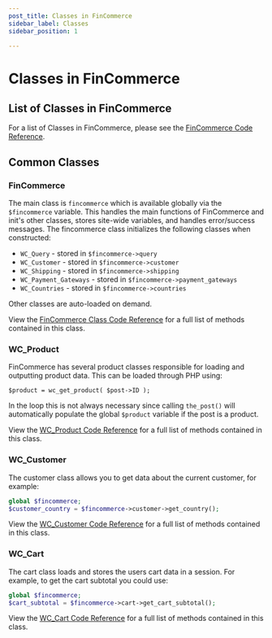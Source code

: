 ```yaml
---
post_title: Classes in FinCommerce
sidebar_label: Classes
sidebar_position: 1

---
```


# Classes in FinCommerce

## List of Classes in FinCommerce

For a list of Classes in FinCommerce, please see the [FinCommerce Code Reference](https://fincommerce.github.io/code-reference/packages/FinCommerce-Classes.html).

## Common Classes

### FinCommerce

The main class is `fincommerce` which is available globally via the `$fincommerce` variable. This handles the main functions of FinCommerce and init's other classes, stores site-wide variables, and handles error/success messages. The fincommerce class initializes the following classes when constructed:

-   `WC_Query` - stored in `$fincommerce->query`
-   `WC_Customer` - stored in `$fincommerce->customer`
-   `WC_Shipping` - stored in `$fincommerce->shipping`
-   `WC_Payment_Gateways` - stored in `$fincommerce->payment_gateways`
-   `WC_Countries` - stored in `$fincommerce->countries`

Other classes are auto-loaded on demand.

View the [FinCommerce Class Code Reference](https://fincommerce.github.io/code-reference/classes/FinCommerce.html) for a full list of methods contained in this class.

### WC_Product

FinCommerce has several product classes responsible for loading and outputting product data. This can be loaded through PHP using:

`$product = wc_get_product( $post->ID );`

In the loop this is not always necessary since calling  `the_post()` will automatically populate the global  `$product` variable if the post is a product.

View the [WC_Product Code Reference](https://fincommerce.github.io/code-reference/classes/WC-Product.html) for a full list of methods contained in this class.

### WC_Customer

The customer class allows you to get data about the current customer, for example:

```php
global $fincommerce;
$customer_country = $fincommerce->customer->get_country();
```

View the [WC_Customer Code Reference](https://fincommerce.github.io/code-reference/classes/WC-Customer.html) for a full list of methods contained in this class.

### WC_Cart

The cart class loads and stores the users cart data in a session. For example, to get the cart subtotal you could use:

```php
global $fincommerce;
$cart_subtotal = $fincommerce->cart->get_cart_subtotal();
```

View the [WC_Cart Code Reference](https://fincommerce.github.io/code-reference/classes/WC-Cart.html) for a full list of methods contained in this class.
